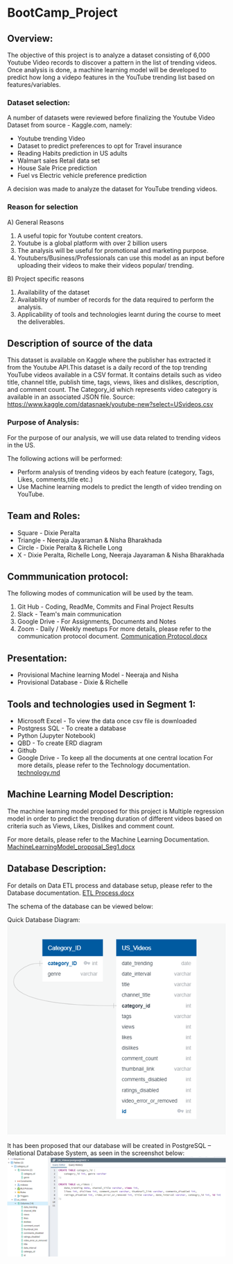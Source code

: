 # __BootCamp_Project__

## __Overview:__
The objective of this project is to analyze a dataset consisting of 6,000 Youtube Video records to discover a pattern in the list of trending videos. Once analysis is done, a machine learning model will be developed to predict how long a videpo features in the YouTube trending list based on  features/variables.

### __Dataset selection:__
A number of datasets were reviewed before finalizing the Youtube Video Dataset from source - Kaggle.com, namely:
- Youtube trending Video 
- Dataset to predict preferences to opt for Travel insurance
- Reading Habits prediction in US adults
- Walmart sales Retail data set
- House Sale Price prediction
- Fuel vs Electric vehicle preference prediction

A decision was made to analyze the dataset for YouTube trending videos. 

### __Reason for selection__

A) General Reasons
1. A useful topic for Youtube content creators. 
2. Youtube is a global platform with over 2 billion users
3. The analysis will be useful for promotional and marketing purpose.
4. Youtubers/Business/Professionals can use this model as an input before uploading their videos to make their videos popular/ trending.


B) Project specific reasons
1. Availability of the dataset
2. Availability of number of records for the data required to perform the analysis.
3. Applicability of tools and technologies learnt during the course to meet the deliverables.

## Description of source of the data
This dataset is available on Kaggle where the publisher has extracted it from the Youtube API.This dataset is a daily record of the top trending YouTube videos available in a CSV format. It contains details such as video title, channel title, publish time, tags, views, likes and dislikes, description, and comment count. The Category_id which represents video category is available in an associated JSON file. Source:  https://www.kaggle.com/datasnaek/youtube-new?select=USvideos.csv


### __Purpose of Analysis:__
For the purpose of our analysis, we will use data related to trending videos in the US.

The following actions will be performed:

- Perform analysis of trending videos by each feature (category, Tags, Likes, comments,title etc.) 
- Use Machine learning models to predict the length of video trending on YouTube.


## __Team and Roles:__
- Square - Dixie Peralta
- Triangle - Neeraja Jayaraman & Nisha Bharakhada
- Circle - Dixie Peralta & Richelle Long
- X - Dixie Peralta, Richelle Long, Neeraja Jayaraman & Nisha Bharakhada

## __Commmunication protocol:__
The following modes of communication will be used by the team.
1. Git Hub - Coding, ReadMe, Commits and Final Project Results  
2. Slack - Team's main communication  
3. Google Drive  - For Assignments, Documents and Notes  
4. Zoom - Daily / Weekly meetups
For more details, please refer to the communication protocol document.
[Communication Protocol.docx](Communication/Protocol.docx)

## __Presentation:__
- Provisional Machine learning Model - Neeraja and Nisha
- Provisional Database - Dixie & Richelle

## __Tools and technologies used in Segment 1:__

- Microsoft Excel - To view the data once csv file is downloaded
- Postgress SQL - To create a database
- Python (Jupyter Notebook)
- QBD - To create ERD diagram
- Github
- Google Drive - To keep all the documents at one central location
For more details, please refer to the Technology documentation.
[technology.md](technology.md)

## __Machine Learning Model Description:__

The machine learning model proposed for this project is Multiple regression model in order to predict the trending duration of different videos based on criteria such as Views, Likes, Dislikes and comment count. 

For more details, please refer to the Machine Learning Documentation.
[MachineLearningModel_proposal_Seg1.docx](/MachineLearningModel/MachineLearningModel_proposal_Seg1.docx)

## __Database Description:__

For details on Data ETL process and database setup, please refer to the Database documentation.
[ETL Process.docx](/ETL/ETL/Process.docx)

The schema of the database can be viewed below:

Quick Database Diagram:
![ETL/ERD.png](/ETL/ERD.png)

It has been proposed that our database will be created in 
PostgreSQL – Relational Database System, as seen in the screenshot below:
![DB_ERD_SQL_posGres.png](/ETL/DB_ERD_SQL_posGres.png)


